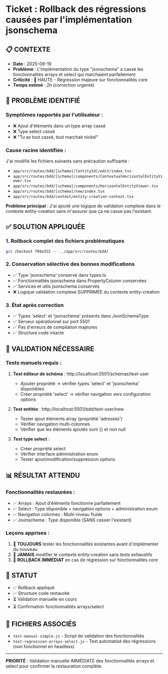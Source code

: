 # Ticket : Rollback des régressions causées par l'implémentation jsonschema

## 📋 CONTEXTE
- **Date** : 2025-09-19
- **Problème** : L'implémentation du type "jsonschema" a cassé les fonctionnalités arrays et select qui marchaient parfaitement
- **Criticité** : 🔴 HAUTE - Régression majeure sur fonctionnalités core
- **Temps estimé** : 2h (correction urgente)

## 🚨 PROBLÈME IDENTIFIÉ

### Symptômes rapportés par l'utilisateur :
- ❌ Ajout d'éléments dans un type array cassé
- ❌ Type select cassé
- ❌ "Tu as tout cassé, tout marchait nickel"

### Cause racine identifiée :
J'ai modifié les fichiers suivants sans précaution suffisante :
- `app/src/routes/bdd/[schema]/[entityId]/edit/index.tsx`
- `app/src/routes/bdd/[schema]/components/ContextualHorizontalEntityViewer.tsx`
- `app/src/routes/bdd/[schema]/components/HorizontalEntityViewer.tsx`
- `app/src/routes/bdd/[schema]/new/index.tsx`
- `app/src/routes/bdd/context/entity-creation-context.tsx`

**Problème principal** : J'ai ajouté une logique de validation complexe dans le contexte entity-creation sans m'assurer que ça ne casse pas l'existant.

## ✅ SOLUTION APPLIQUÉE

### 1. Rollback complet des fichiers problématiques
```bash
git checkout 799a333 -- ../app/src/routes/bdd/
```

### 2. Conservation sélective des bonnes modifications
- ✅ Type 'jsonschema' conservé dans types.ts
- ✅ Fonctionnalités jsonschema dans PropertyColumn conservées
- ✅ Services et utils jsonschema conservés
- ❌ Logique validation complexe SUPPRIMÉE du contexte entity-creation

### 3. État après correction
- ✅ Types 'select' et 'jsonschema' présents dans JsonSchemaType
- ✅ Serveur opérationnel sur port 5501
- ✅ Pas d'erreurs de compilation majeures
- ✅ Structure code intacte

## 🧪 VALIDATION NÉCESSAIRE

### Tests manuels requis :
1. **Test éditeur de schéma** : http://localhost:5501/schemas/test-user
   - Ajouter propriété → vérifier types 'select' et 'jsonschema' disponibles
   - Créer propriété 'select' → vérifier navigation vers configuration options

2. **Test entités** : http://localhost:5501/bdd/test-user/new
   - Tester ajout éléments array (propriété 'adresses')
   - Vérifier navigation multi-colonnes
   - Vérifier que les éléments ajoutés sont {} et non null

3. **Test type select** :
   - Créer propriété select
   - Vérifier interface administration enum
   - Tester ajout/modification/suppression options

## 📊 RÉSULTAT ATTENDU

### Fonctionnalités restaurées :
- ✅ Arrays : Ajout d'éléments fonctionne parfaitement
- ✅ Select : Type disponible + navigation options + administration enum
- ✅ Navigation colonnes : Multi-niveau fluide
- ✅ Jsonschema : Type disponible (SANS casser l'existant)

### Leçons apprises :
1. 🚨 **TOUJOURS** tester les fonctionnalités existantes avant d'implémenter du nouveau
2. 🚨 **JAMAIS** modifier le contexte entity-creation sans tests exhaustifs
3. 🚨 **ROLLBACK IMMÉDIAT** en cas de régression sur fonctionnalités core

## 🎯 STATUT
- ✅ Rollback appliqué
- ✅ Structure code restaurée
- ⏳ Validation manuelle en cours
- ⏳ Confirmation fonctionnalités arrays/select

## 📁 FICHIERS ASSOCIÉS
- `test-manual-simple.js` - Script de validation des fonctionnalités
- `test-regression-arrays-select.js` - Test automatisé des régressions (non fonctionnel en headless)

---

**PRIORITÉ** : Validation manuelle IMMÉDIATE des fonctionnalités arrays et select pour confirmer la restauration complète.